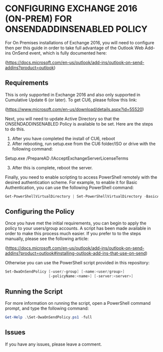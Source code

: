 # CONFIGURING EXCHANGE 2016 (ON-PREM) FOR ONSENDADDINSENABLED POLICY
For On Premises installations of Exchange 2016, you will need to configure then per this guide in order to take full advantage of the Outlook Web Add-ins OnSend event, which is fully documented here:

  (https://docs.microsoft.com/en-us/outlook/add-ins/outlook-on-send-addins?product=outlook)

## Requirements
This is only supported in Exchange 2016 and also only supported in Cumulative Update 6 (or later). To get CU6, please follow this link:
  
  (https://www.microsoft.com/en-us/download/details.aspx?id=55520)
  
Next, you will need to update Active Directory so that the ONSENDADDINSENABLED Policy is available to be set. Here are the steps to do this.

1)	After you have completed the install of CU6, reboot
2)	After rebooting, run setup.exe from the CU6 folder/ISO or drive with the following command:

  Setup.exe /PrepareAD /IAcceptExchangeServerLicenseTerms

3)	After this is complete, reboot the server.

Finally, you need to enable scripting to access PowerShell remotely with the desired authentication scheme. For example, to enable it for Basic Authentication, you can use the following PowerShell command:

```powershell
Get-PowerShellVirtualDirectory | Set-PowerShellVirtualDirectory -BasicAuthentication $true
```

## Configuring the Policy
Once you have met the initial requirements, you can begin to apply the policy to your users/group accounts. A script has been made available in order to make this process much easier. If you prefer to to the steps manually, please see the following article:

   (https://docs.microsoft.com/en-us/outlook/add-ins/outlook-on-send-addins?product=outlook#installing-outlook-add-ins-that-use-on-send) 

Otherwise you can use the PowerShell script provided in this repository:

```powershell
Set-OwaOnSendPolicy [-user/-group] [-name:<user/group>]
                    [-policyName:<name>] [-server:<server>]
```

## Running the Script
For more information on running the script, open a PowerShell command prompt, and type the following command:

```powershell
Get-Help .\Set-OwaOnSendPolicy.ps1 -full
```

## Issues
If you have any issues, please leave a comment.
